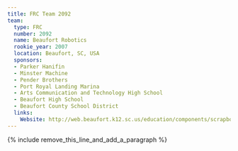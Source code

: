 ```yaml
---
title: FRC Team 2092
team:
  type: FRC
  number: 2092
  name: Beaufort Robotics
  rookie_year: 2007
  location: Beaufort, SC, USA
  sponsors:
  - Parker Hanifin
  - Minster Machine
  - Pender Brothers
  - Port Royal Landing Marina
  - Arts Communication and Technology High School
  - Beaufort High School
  - Beaufort County School District
  links:
    Website: http://web.beaufort.k12.sc.us/education/components/scrapbook/default.php?sectiondetailid=39076&sc_id=1191333003
---
```


{% include remove_this_line_and_add_a_paragraph %}